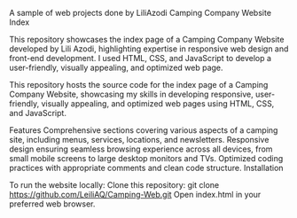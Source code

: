 A sample of web projects done by LiliAzodi
Camping Company Website Index

This repository showcases the index page of a Camping Company Website developed by Lili Azodi, highlighting expertise in responsive web design and front-end development. I used HTML, CSS, and JavaScript to develop a user-friendly, visually appealing, and optimized web page.

This repository hosts the source code for the index page of a Camping Company Website, showcasing my skills in developing responsive, user-friendly, visually appealing, and optimized web pages using HTML, CSS, and JavaScript.

Features Comprehensive sections covering various aspects of a camping site, including menus, services, locations, and newsletters. Responsive design ensuring seamless browsing experience across all devices, from small mobile screens to large desktop monitors and TVs. Optimized coding practices with appropriate comments and clean code structure. Installation

To run the website locally: Clone this repository: git clone https://github.com/LeiliAQ/Camping-Web.git Open index.html in your preferred web browser.
